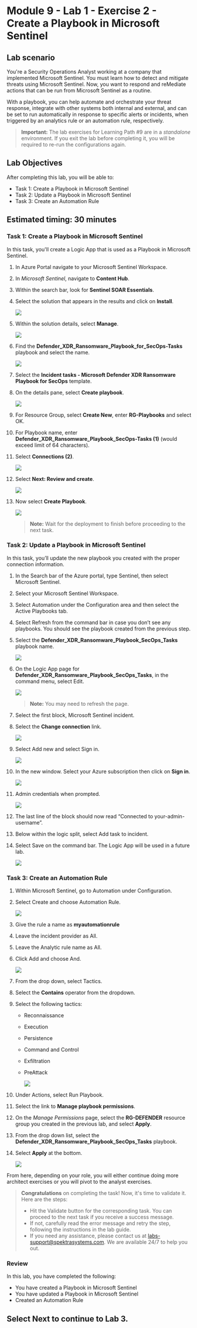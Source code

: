 # Module 9 - Lab 1 - Exercise 2 - Create a Playbook in Microsoft Sentinel

## Lab scenario

You're a Security Operations Analyst working at a company that implemented Microsoft Sentinel. You must learn how to detect and mitigate threats using Microsoft Sentinel. Now, you want to respond and reMediate actions that can be run from Microsoft Sentinel as a routine.

With a playbook, you can help automate and orchestrate your threat response, integrate with other systems both internal and external, and can be set to run automatically in response to specific alerts or incidents, when triggered by an analytics rule or an automation rule, respectively.

>**Important:** The lab exercises for Learning Path #9 are in a *standalone* environment. If you exit the lab before completing it, you will be required to re-run the configurations again.

## Lab Objectives
  
After completing this lab, you will be able to:
- Task 1: Create a Playbook in Microsoft Sentinel
- Task 2: Update a Playbook in Microsoft Sentinel
- Task 3: Create an Automation Rule

## Estimated timing: 30 minutes

### Task 1: Create a Playbook in Microsoft Sentinel

In this task, you'll create a Logic App that is used as a Playbook in Microsoft Sentinel.

1. In Azure Portal navigate to your Microsoft Sentinel Workspace.

1. In *Microsoft Sentinel*, navigate to **Content Hub**.

1. Within the search bar, look for **Sentinel SOAR Essentials**.

1. Select the solution that appears in the results and click on **Install**.

   ![](../Media/6.png)

1. Within the solution details, select **Manage**.

    ![](../Media/5.png)

1. Find the **Defender_XDR_Ransomware_Playbook_for_SecOps-Tasks** playbook and select the name.

   ![](../Media/4.png)

1. Select the **Incident tasks - Microsoft Defender XDR Ransomware Playbook for SecOps** template.

1. On the details pane, select **Create playbook**.

    ![](../Media/7.png)

1. For Resource Group, select **Create New**, enter **RG-Playbooks** and select OK.

1. For Playbook name, enter **Defender_XDR_Ransomware_Playbook_SecOps-Tasks (1)** (would exceed limit of 64 characters).

1. Select **Connections (2)**.

   ![](../Media/8.png)

1. Select **Next: Review and create**.

    ![](../Media/9.png)

1. Now select **Create Playbook**.

    ![](../Media/10.png)

    >**Note:** Wait for the deployment to finish before proceeding to the next task.

### Task 2: Update a Playbook in Microsoft Sentinel

In this task, you’ll update the new playbook you created with the proper connection information.

1. In the Search bar of the Azure portal, type Sentinel, then select Microsoft Sentinel.

1. Select your Microsoft Sentinel Workspace.

1. Select Automation under the Configuration area and then select the Active Playbooks tab.

1. Select Refresh from the command bar in case you don’t see any playbooks. You should see the playbook created from the previous step.

1. Select the **Defender_XDR_Ransomware_Playbook_SecOps_Tasks** playbook name.

   ![](../Media/11.png)

1. On the Logic App page for **Defender_XDR_Ransomware_Playbook_SecOps_Tasks**, in the command menu, select Edit.

    ![](../Media/12.png)

    >**Note:** You may need to refresh the page.

1. Select the first block, Microsoft Sentinel incident.

1. Select the **Change connection** link.

    ![](../Media/13.png)

1. Select Add new and select Sign in. 

    ![](../Media/14.png)

1. In the new window. Select your Azure subscription then click on **Sign in**.

   ![](../Media/15.png)

1. Admin credentials when prompted.

    ![](../Media/16.png)

1. The last line of the block should now read “Connected to your-admin-username”.

1. Below within the logic split, select Add task to incident.

1. Select Save on the command bar. The Logic App will be used in a future lab.

    ![](../Media/21.png)

### Task 3: Create an Automation Rule

1. Within Microsoft Sentinel, go to Automation under Configuration.

1. Select Create and choose Automation Rule.

   ![](../Media/17.png)

1. Give the rule a name as **myautomationrule<inject key="DeploymentID" enableCopy="false"/>**

1. Leave the incident provider as All.

1. Leave the Analytic rule name as All.

1. Click Add and choose And.

    ![](../Media/18.png)

1. From the drop down, select Tactics.

1. Select the **Contains** operator from the dropdown.

1. Select the following tactics:
    - Reconnaissance
    - Execution
    - Persistence
    - Command and Control
    - Exfiltration
    - PreAttack

      ![](../Media/19.png)

1. Under Actions, select Run Playbook.

1. Select the link to **Manage playbook permissions**.

1. On the *Manage Permissions* page, select the **RG-DEFENDER** resource group you created in the previous lab, and select **Apply**.

1. From the drop down list, select the **Defender_XDR_Ransomware_Playbook_SecOps_Tasks** playbook.

1. Select **Apply** at the bottom.

   ![](../Media/20.png)

From here, depending on your role, you will either continue doing more architect exercises or you will pivot to the analyst exercises.

   > **Congratulations** on completing the task! Now, it's time to validate it. Here are the steps:
   > - Hit the Validate button for the corresponding task. You can proceed to the next task if you receive a success message.
   > - If not, carefully read the error message and retry the step, following the instructions in the lab guide.
   > - If you need any assistance, please contact us at labs-support@spektrasystems.com. We are available 24/7 to help you out.

   <validation step="9a03fda7-3dc7-407d-bbea-d9650d728011" />

### Review
In this lab, you have completed the following:
- You have created a Playbook in Microsoft Sentinel
- You have updated a Playbook in Microsoft Sentinel
- Created an Automation Rule

## Select **Next** to continue to Lab 3.
